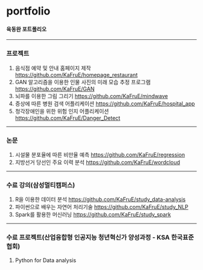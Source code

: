 # portfolio
#### 육동완 포트폴리오

---------------------------


### 프로젝트


1. 음식점 예약 및 안내 홈페이지 제작
https://github.com/KaFruE/homepage_restaurant
2. GAN 알고리즘을 이용한 인물 사진의 미래 모습 추정 프로그램 
https://github.com/KaFruE/GAN
3. 뇌파를 이용한 그림 그리기
https://github.com/KaFruE/mindwave
4. 증상에 따른 병원 검색 어플리케이션
https://github.com/KaFruE/hospital_app
5. 청각장애인을 위한 위험 인지 어플리케이션
https://github.com/KaFruE/Danger_Detect

--------------------------


### 논문 


1. 시설물 분포율에 따른 비만율 예측
https://github.com/KaFruE/regression
2. 지방선거 당선인 주요 이력 분석
https://github.com/KaFruE/wordcloud


--------------------------


### 수료 강의(삼성멀티캠퍼스)


1. R을 이용한 데이터 분석
https://github.com/KaFruE/study_data-analysis
2. 파이썬으로 배우는 자연어 처리기술
https://github.com/KaFruE/study_NLP
3. Spark를 활용한 머신러닝
https://github.com/KaFruE/study_spark

--------------------------

### 수료 프로젝트(산업융합형 인공지능 청년혁신가 양성과정 - KSA 한국표준협회)
1. Python for Data analysis
